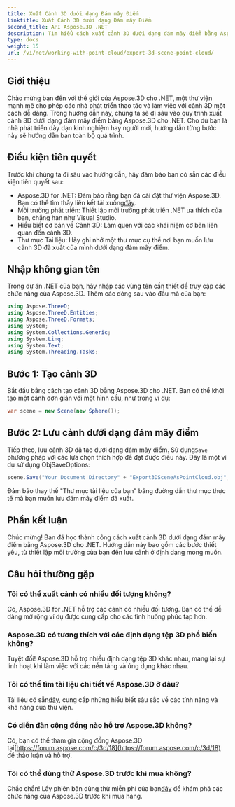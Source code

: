 ```yaml
---
title: Xuất Cảnh 3D dưới dạng Đám mây Điểm
linktitle: Xuất Cảnh 3D dưới dạng Đám mây Điểm
second_title: API Aspose.3D .NET
description: Tìm hiểu cách xuất cảnh 3D dưới dạng đám mây điểm bằng Aspose.3D cho .NET. Hướng dẫn toàn diện dành cho nhà phát triển. Hãy thử dùng thử miễn phí ngay bây giờ!
type: docs
weight: 15
url: /vi/net/working-with-point-cloud/export-3d-scene-point-cloud/
---
```

## Giới thiệu
Chào mừng bạn đến với thế giới của Aspose.3D cho .NET, một thư viện mạnh mẽ cho phép các nhà phát triển thao tác và làm việc với cảnh 3D một cách dễ dàng. Trong hướng dẫn này, chúng ta sẽ đi sâu vào quy trình xuất cảnh 3D dưới dạng đám mây điểm bằng Aspose.3D cho .NET. Cho dù bạn là nhà phát triển dày dạn kinh nghiệm hay người mới, hướng dẫn từng bước này sẽ hướng dẫn bạn toàn bộ quá trình.
## Điều kiện tiên quyết
Trước khi chúng ta đi sâu vào hướng dẫn, hãy đảm bảo bạn có sẵn các điều kiện tiên quyết sau:
-  Aspose.3D for .NET: Đảm bảo rằng bạn đã cài đặt thư viện Aspose.3D. Bạn có thể tìm thấy liên kết tải xuống[đây](https://releases.aspose.com/3d/net/).
- Môi trường phát triển: Thiết lập môi trường phát triển .NET ưa thích của bạn, chẳng hạn như Visual Studio.
- Hiểu biết cơ bản về Cảnh 3D: Làm quen với các khái niệm cơ bản liên quan đến cảnh 3D.
- Thư mục Tài liệu: Hãy ghi nhớ một thư mục cụ thể nơi bạn muốn lưu cảnh 3D đã xuất của mình dưới dạng đám mây điểm.
## Nhập không gian tên
Trong dự án .NET của bạn, hãy nhập các vùng tên cần thiết để truy cập các chức năng của Aspose.3D. Thêm các dòng sau vào đầu mã của bạn:
```csharp
using Aspose.ThreeD;
using Aspose.ThreeD.Entities;
using Aspose.ThreeD.Formats;
using System;
using System.Collections.Generic;
using System.Linq;
using System.Text;
using System.Threading.Tasks;
```
## Bước 1: Tạo cảnh 3D
Bắt đầu bằng cách tạo cảnh 3D bằng Aspose.3D cho .NET. Bạn có thể khởi tạo một cảnh đơn giản với một hình cầu, như trong ví dụ:
```csharp
var scene = new Scene(new Sphere());
```
## Bước 2: Lưu cảnh dưới dạng đám mây điểm
 Tiếp theo, lưu cảnh 3D đã tạo dưới dạng đám mây điểm. Sử dụng`Save` phương pháp với các lựa chọn thích hợp để đạt được điều này. Đây là một ví dụ sử dụng ObjSaveOptions:
```csharp
scene.Save("Your Document Directory" + "Export3DSceneAsPointCloud.obj", new ObjSaveOptions() { PointCloud = true });
```
Đảm bảo thay thế "Thư mục tài liệu của bạn" bằng đường dẫn thư mục thực tế mà bạn muốn lưu đám mây điểm đã xuất.
## Phần kết luận
Chúc mừng! Bạn đã học thành công cách xuất cảnh 3D dưới dạng đám mây điểm bằng Aspose.3D cho .NET. Hướng dẫn này bao gồm các bước thiết yếu, từ thiết lập môi trường của bạn đến lưu cảnh ở định dạng mong muốn.
## Câu hỏi thường gặp
### Tôi có thể xuất cảnh có nhiều đối tượng không?
Có, Aspose.3D for .NET hỗ trợ các cảnh có nhiều đối tượng. Bạn có thể dễ dàng mở rộng ví dụ được cung cấp cho các tình huống phức tạp hơn.
### Aspose.3D có tương thích với các định dạng tệp 3D phổ biến không?
Tuyệt đối! Aspose.3D hỗ trợ nhiều định dạng tệp 3D khác nhau, mang lại sự linh hoạt khi làm việc với các nền tảng và ứng dụng khác nhau.
### Tôi có thể tìm tài liệu chi tiết về Aspose.3D ở đâu?
 Tài liệu có sẵn[đây](https://reference.aspose.com/3d/net/), cung cấp những hiểu biết sâu sắc về các tính năng và khả năng của thư viện.
### Có diễn đàn cộng đồng nào hỗ trợ Aspose.3D không?
 Có, bạn có thể tham gia cộng đồng Aspose.3D tại[https://forum.aspose.com/c/3d/18](https://forum.aspose.com/c/3d/18) để thảo luận và hỗ trợ.
### Tôi có thể dùng thử Aspose.3D trước khi mua không?
 Chắc chắn! Lấy phiên bản dùng thử miễn phí của bạn[đây](https://releases.aspose.com/) để khám phá các chức năng của Aspose.3D trước khi mua hàng.